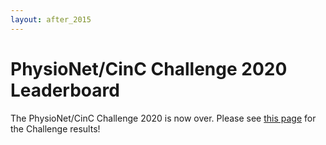 ```yaml
---
layout: after_2015
---
```


# PhysioNet/CinC Challenge 2020 Leaderboard

The PhysioNet/CinC Challenge 2020 is now over. Please see [this page](../results/) for the Challenge results!
